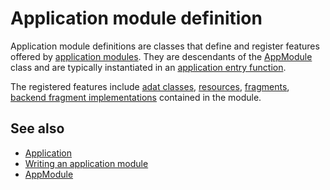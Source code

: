 # Application module definition

Application module definitions are classes that define and register features offered by [application modules](def://).
They are descendants of the [AppModule](class://) class and are typically instantiated in an [application entry function](def://).

The registered features include [adat classes](def://), [resources](def://), [fragments](def://), 
[backend fragment implementations](def://) contained in the module.

## See also

- [Application](guide://)
- [Writing an application module](guide://)
- [AppModule](class://)